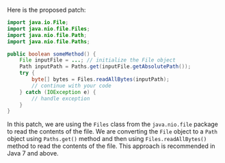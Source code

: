 Here is the proposed patch:
```java
import java.io.File;
import java.nio.file.Files;
import java.nio.file.Path;
import java.nio.file.Paths;

public boolean someMethod() {
    File inputFile = ...; // initialize the File object
    Path inputPath = Paths.get(inputFile.getAbsolutePath());
    try {
        byte[] bytes = Files.readAllBytes(inputPath);
        // continue with your code
    } catch (IOException e) {
        // handle exception
    }
}
```
In this patch, we are using the `Files` class from the `java.nio.file` package to read the contents of the file. We are converting the `File` object to a `Path` object using `Paths.get()` method and then using `Files.readAllBytes()` method to read the contents of the file. This approach is recommended in Java 7 and above.